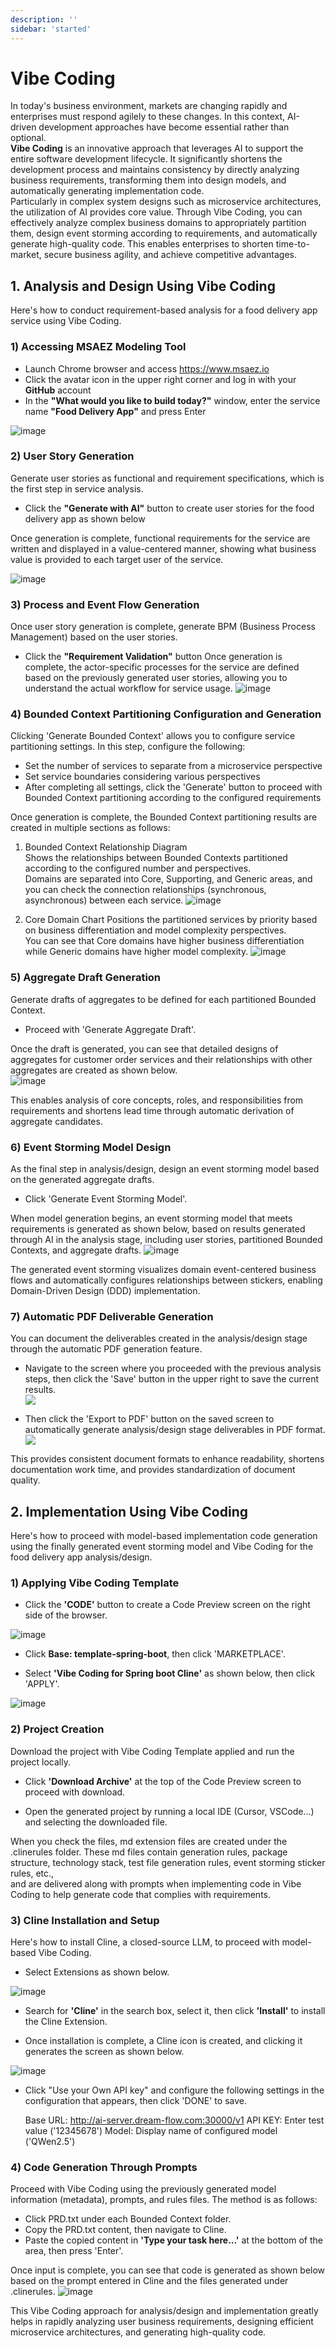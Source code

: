 ```yaml
---
description: ''
sidebar: 'started'
---
```

# Vibe Coding

In today's business environment, markets are changing rapidly and enterprises must respond agilely to these changes. In this context, AI-driven development approaches have become essential rather than optional.<br>
**Vibe Coding** is an innovative approach that leverages AI to support the entire software development lifecycle. It significantly shortens the development process and maintains consistency by directly analyzing business requirements, transforming them into design models, and automatically generating implementation code.<br>
Particularly in complex system designs such as microservice architectures, the utilization of AI provides core value. Through Vibe Coding, you can effectively analyze complex business domains to appropriately partition them, design event storming according to requirements, and automatically generate high-quality code. This enables enterprises to shorten time-to-market, secure business agility, and achieve competitive advantages.<br>

## 1. Analysis and Design Using Vibe Coding
Here's how to conduct requirement-based analysis for a food delivery app service using Vibe Coding.

### 1) Accessing MSAEZ Modeling Tool
- Launch Chrome browser and access https://www.msaez.io
- Click the avatar icon in the upper right corner and log in with your **GitHub** account
- In the **"What would you like to build today?"** window, enter the service name **"Food Delivery App"** and press Enter

![image](../../src/img/vibe-coding/1.msaez-ai-분석.png)

### 2) User Story Generation
Generate user stories as functional and requirement specifications, which is the first step in service analysis.
- Click the **"Generate with AI"** button to create user stories for the food delivery app as shown below

Once generation is complete, functional requirements for the service are written and displayed in a value-centered manner, showing what business value is provided to each target user of the service.

![image](../../src/img/vibe-coding/2.user-story.png)

### 3) Process and Event Flow Generation
Once user story generation is complete, generate BPM (Business Process Management) based on the user stories.
- Click the **"Requirement Validation"** button
Once generation is complete, the actor-specific processes for the service are defined based on the previously generated user stories, allowing you to understand the actual workflow for service usage.
![image](../../src/img/vibe-coding/3.bpm.png)

### 4) Bounded Context Partitioning Configuration and Generation
Clicking 'Generate Bounded Context' allows you to configure service partitioning settings. In this step, configure the following:
- Set the number of services to separate from a microservice perspective
- Set service boundaries considering various perspectives
- After completing all settings, click the 'Generate' button to proceed with Bounded Context partitioning according to the configured requirements

Once generation is complete, the Bounded Context partitioning results are created in multiple sections as follows:

1. Bounded Context Relationship Diagram <br>
    Shows the relationships between Bounded Contexts partitioned according to the configured number and perspectives. <br>
    Domains are separated into Core, Supporting, and Generic areas, and you can check the connection relationships (synchronous, asynchronous) between each service.
![image](../../src/img/vibe-coding/4.bc연관-관계도.png)

2. Core Domain Chart
    Positions the partitioned services by priority based on business differentiation and model complexity perspectives. <br>
    You can see that Core domains have higher business differentiation while Generic domains have higher model complexity.
![image](../../src/img/vibe-coding/5.코어-도메인-차트.png)

### 5) Aggregate Draft Generation
Generate drafts of aggregates to be defined for each partitioned Bounded Context.
- Proceed with 'Generate Aggregate Draft'. <br>

Once the draft is generated, you can see that detailed designs of aggregates for customer order services and their relationships with other aggregates are created as shown below.<br>
![image](../../src/img/vibe-coding/6.어그리거트초안.png)

This enables analysis of core concepts, roles, and responsibilities from requirements and shortens lead time through automatic derivation of aggregate candidates.

### 6) Event Storming Model Design
As the final step in analysis/design, design an event storming model based on the generated aggregate drafts.
- Click 'Generate Event Storming Model'. <br>

When model generation begins, an event storming model that meets requirements is generated as shown below, based on results generated through AI in the analysis stage, including user stories, partitioned Bounded Contexts, and aggregate drafts.
![image](../../src/img/vibe-coding/7.이벤트스토밍.png)

The generated event storming visualizes domain event-centered business flows and automatically configures relationships between stickers, enabling Domain-Driven Design (DDD) implementation.

### 7) Automatic PDF Deliverable Generation
You can document the deliverables created in the analysis/design stage through the automatic PDF generation feature.

- Navigate to the screen where you proceeded with the previous analysis steps, then click the 'Save' button in the upper right to save the current results. <br>
![](../../src/img/vibe-coding/13.pdf.png)

- Then click the 'Export to PDF' button on the saved screen to automatically generate analysis/design stage deliverables in PDF format.
![](../../src/img/vibe-coding/14.pdf산출물.png)

This provides consistent document formats to enhance readability, shortens documentation work time, and provides standardization of document quality.

## 2. Implementation Using Vibe Coding
Here's how to proceed with model-based implementation code generation using the finally generated event storming model and Vibe Coding for the food delivery app analysis/design.

### 1) Applying Vibe Coding Template
- Click the **'CODE'** button to create a Code Preview screen on the right side of the browser.

![image](../../src/img/vibe-coding/9.code-preview.png)
- Click **Base: template-spring-boot**, then click 'MARKETPLACE'.

- Select **'Vibe Coding for Spring boot Cline'** as shown below, then click 'APPLY'.

![image](../../src/img/vibe-coding/8.마켓플레이스.png)

### 2) Project Creation
Download the project with Vibe Coding Template applied and run the project locally.

- Click **'Download Archive'** at the top of the Code Preview screen to proceed with download.

- Open the generated project by running a local IDE (Cursor, VSCode...) and selecting the downloaded file.

When you check the files, md extension files are created under the .clinerules folder.
These md files contain generation rules, package structure, technology stack, test file generation rules, event storming sticker rules, etc., <br>
and are delivered along with prompts when implementing code in Vibe Coding to help generate code that complies with requirements.

### 3) Cline Installation and Setup
Here's how to install Cline, a closed-source LLM, to proceed with model-based Vibe Coding.

- Select Extensions as shown below.

![image](../../src/img/vibe-coding/10.Extension설정.png)

- Search for **'Cline'** in the search box, select it, then click **'Install'** to install the Cline Extension.

- Once installation is complete, a Cline icon is created, and clicking it generates the screen as shown below.

![image](../../src/img/vibe-coding/11.Cline.png)

- Click "Use your Own API key" and configure the following settings in the configuration that appears, then click 'DONE' to save.

    Base URL: http://ai-server.dream-flow.com:30000/v1
    API KEY: Enter test value ('12345678')
    Model: Display name of configured model ('QWen2.5')

### 4) Code Generation Through Prompts
Proceed with Vibe Coding using the previously generated model information (metadata), prompts, and rules files. The method is as follows:

- Click PRD.txt under each Bounded Context folder.
- Copy the PRD.txt content, then navigate to Cline.
- Paste the copied content in **'Type your task here...'** at the bottom of the area, then press 'Enter'.

Once input is complete, you can see that code is generated as shown below based on the prompt entered in Cline and the files generated under .clinerules.
![image](../../src/img/vibe-coding/12.코드생성.png)

This Vibe Coding approach for analysis/design and implementation greatly helps in rapidly analyzing user business requirements, designing efficient microservice architectures, and generating high-quality code. <br> 